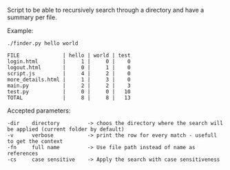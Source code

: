 Script to be able to recursively search through a directory and have a summary per file.

Example:
```
./finder.py hello world

FILE              | hello | world | test
login.html        |     1 |     0 |    0
logout.html       |     0 |     1 |    0
script.js         |     4 |     2 |    0
more_details.html |     1 |     3 |    0
main.py           |     2 |     2 |    3
test.py           |     0 |     0 |   10
TOTAL             |     8 |     8 |   13

```

Accepted parameters:
```
-dir    directory         -> choos the directory where the search will be applied (current folder by default)
-v      verbose           -> print the row for every match - usefull to get the context
-fn     full name         -> Use file path instead of name as references
-cs     case sensitive    -> Apply the search with case sensitiveness
```
